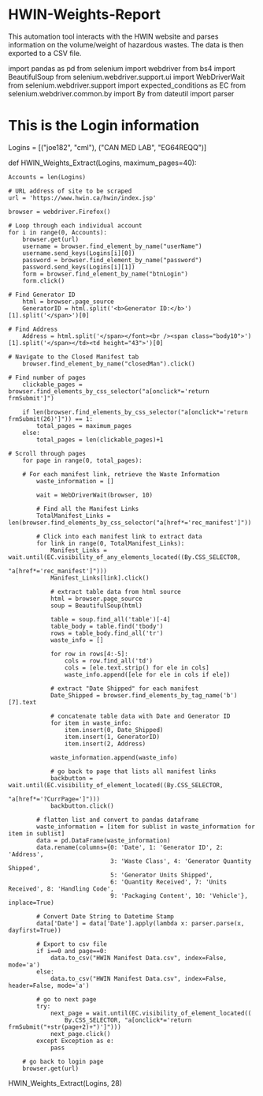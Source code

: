 # HWIN-Weights-Report
This automation tool interacts with the HWIN website and parses information on the volume/weight of hazardous wastes. The data is then exported to a CSV file.

import pandas as pd
from selenium import webdriver
from bs4 import BeautifulSoup
from selenium.webdriver.support.ui import WebDriverWait
from selenium.webdriver.support import expected_conditions as EC
from selenium.webdriver.common.by import By
from dateutil import parser

# This is the Login information
Logins = [("joe182", "cml"), ("CAN MED LAB", "EG64REQQ")]

def HWIN_Weights_Extract(Logins, maximum_pages=40):

    Accounts = len(Logins)

    # URL address of site to be scraped
    url = 'https://www.hwin.ca/hwin/index.jsp'

    browser = webdriver.Firefox()

    # Loop through each individual account
    for i in range(0, Accounts):
        browser.get(url)
        username = browser.find_element_by_name("userName")
        username.send_keys(Logins[i][0])
        password = browser.find_element_by_name("password")
        password.send_keys(Logins[i][1])
        form = browser.find_element_by_name("btnLogin")
        form.click()

    # Find Generator ID
        html = browser.page_source
        GeneratorID = html.split('<b>Generator ID:</b>')[1].split('</span>')[0]

    # Find Address
        Address = html.split('</span></font><br /><span class="body10">')[1].split('</span></td><td height="43">')[0]

    # Navigate to the Closed Manifest tab
        browser.find_element_by_name("closedMan").click()

    # Find number of pages
        clickable_pages = browser.find_elements_by_css_selector("a[onclick*='return frmSubmit']")

        if len(browser.find_elements_by_css_selector("a[onclick*='return frmSubmit(26)']")) == 1:
            total_pages = maximum_pages
        else:
            total_pages = len(clickable_pages)+1

    # Scroll through pages
        for page in range(0, total_pages):

        # For each manifest link, retrieve the Waste Information
            waste_information = []

            wait = WebDriverWait(browser, 10)

            # Find all the Manifest Links
            TotalManifest_Links = len(browser.find_elements_by_css_selector("a[href*='rec_manifest']"))

            # Click into each manifest link to extract data
            for link in range(0, TotalManifest_Links):
                Manifest_Links = wait.until(EC.visibility_of_any_elements_located((By.CSS_SELECTOR,
                                                                             "a[href*='rec_manifest']")))
                Manifest_Links[link].click()

                # extract table data from html source
                html = browser.page_source
                soup = BeautifulSoup(html)

                table = soup.find_all('table')[-4]
                table_body = table.find('tbody')
                rows = table_body.find_all('tr')
                waste_info = []

                for row in rows[4:-5]:
                    cols = row.find_all('td')
                    cols = [ele.text.strip() for ele in cols]
                    waste_info.append([ele for ele in cols if ele])

                # extract "Date Shipped" for each manifest
                Date_Shipped = browser.find_elements_by_tag_name('b')[7].text

                # concatenate table data with Date and Generator ID
                for item in waste_info:
                    item.insert(0, Date_Shipped)
                    item.insert(1, GeneratorID)
                    item.insert(2, Address)

                waste_information.append(waste_info)

                # go back to page that lists all manifest links
                backbutton = wait.until(EC.visibility_of_element_located((By.CSS_SELECTOR,
                                                                          "a[href*='?CurrPage=']")))
                backbutton.click()

            # flatten list and convert to pandas dataframe
            waste_information = [item for sublist in waste_information for item in sublist]
            data = pd.DataFrame(waste_information)
            data.rename(columns={0: 'Date', 1: 'Generator ID', 2: 'Address',
                                 3: 'Waste Class', 4: 'Generator Quantity Shipped',
                                 5: 'Generator Units Shipped',
                                 6: 'Quantity Received', 7: 'Units Received', 8: 'Handling Code',
                                 9: 'Packaging Content', 10: 'Vehicle'}, inplace=True)

            # Convert Date String to Datetime Stamp
            data['Date'] = data['Date'].apply(lambda x: parser.parse(x, dayfirst=True))

            # Export to csv file
            if i==0 and page==0:
                data.to_csv("HWIN Manifest Data.csv", index=False, mode='a')
            else:
                data.to_csv("HWIN Manifest Data.csv", index=False, header=False, mode='a')

            # go to next page
            try:
                next_page = wait.until(EC.visibility_of_element_located((
                    By.CSS_SELECTOR, "a[onclick*='return frmSubmit("+str(page+2)+")']")))
                next_page.click()
            except Exception as e:
                pass

        # go back to login page
        browser.get(url)

HWIN_Weights_Extract(Logins, 28)






